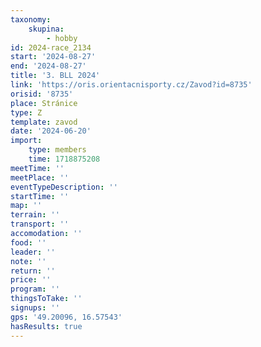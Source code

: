 ```yaml
---
taxonomy:
    skupina:
        - hobby
id: 2024-race_2134
start: '2024-08-27'
end: '2024-08-27'
title: '3. BLL 2024'
link: 'https://oris.orientacnisporty.cz/Zavod?id=8735'
orisid: '8735'
place: Stránice
type: Z
template: zavod
date: '2024-06-20'
import:
    type: members
    time: 1718875208
meetTime: ''
meetPlace: ''
eventTypeDescription: ''
startTime: ''
map: ''
terrain: ''
transport: ''
accomodation: ''
food: ''
leader: ''
note: ''
return: ''
price: ''
program: ''
thingsToTake: ''
signups: ''
gps: '49.20096, 16.57543'
hasResults: true
---
```


